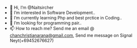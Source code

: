- 👋 Hi, I’m @Naitsircher
- 👀 I’m interested in Software Development..
- 🌱 I’m currently learning Php and best prctice in Coding..
- 💞️ I’m looking for programming pair..
- 📫 How to reach me? Send me an email @ chanchristianarana@gmail.com, Send me message on Signal Neyt(+69452676627)

<!---
Naitsircher/Naitsircher is a ✨ special ✨ repository because its `README.md` (this file) appears on your GitHub profile.
You can click the Preview link to take a look at your changes.
--->
